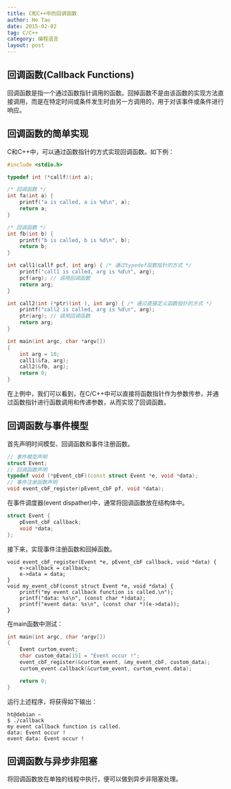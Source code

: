```yaml
---
title: C和C++中的回调函数
author: He Tao
date: 2015-02-02
tag: C/C++
category: 编程语言
layout: post
---
```


回调函数(Callback Functions)
----------------------------

回调函数是指一个通过函数指针调用的函数。回掉函数不是由该函数的实现方法直接调用，而是在特定时间或条件发生时由另一方调用的，用于对该事件或条件进行响应。

回调函数的简单实现
------------------

C和C++中，可以通过函数指针的方式实现回调函数。如下例：

<!--more-->

```cpp
#include <stdio.h>

typedef int (*callf)(int a);

/* 回调函数 */
int fa(int a) {
    printf("a is called, a is %d\n", a);
    return a;
}

/* 回调函数 */
int fb(int b) {
    printf("b is called, b is %d\n", b);
    return b;
}

int call1(callf pcf, int arg) { /* 通过typedef函数指针的方式 */
    printf("call1 is called, arg is %d\n", arg);
    pcf(arg); // 调用回调函数
    return arg;
}

int call2(int (*ptr)(int ), int arg) { /* 通过直接定义函数指针的方式 */
    printf("call2 is called, arg is %d\n", arg);
    ptr(arg); // 调用回调函数
    return arg;
}

int main(int argc, char *argv[])
{
    int arg = 10;
    call1(&fa, arg);
    call2(&fb, arg);
    return 0;
}
```

在上例中，我们可以看到，在C/C++中可以直接将函数指针作为参数传参，并通过函数指针进行函数调用和传递参数，从而实现了回调函数。

回调函数与事件模型
------------------

首先声明时间模型、回调函数和事件注册函数。

```cpp
// 事件模型声明
struct Event;
// 回调函数声明
typedef void (*pEvent_cbF)(const struct Event *e, void *data);
// 事件注册函数声明
void event_cbF_register(pEvent_cbF pf, void *data);
```

在事件调度器(event dispather)中，通常将回调函数放在结构体中。

```cpp
struct Event {
    pEvent_cbF callback;
    void *data;
};
```

接下来，实现事件注册函数和回掉函数。

```
void event_cbF_register(Event *e, pEvent_cbF callback, void *data) {
    e->callback = callback;
    e->data = data;
}
void my_event_cbF(const struct Event *e, void *data) {
    printf("my event callback function is called.\n");
    printf("data: %s\n", (const char *)data);
    printf("event data: %s\n", (const char *)(e->data));
}

```

在main函数中测试：

```cpp
int main(int argc, char *argv[])
{
    Event curtom_event;
    char custom_data[15] = "Event occur !";
    event_cbF_register(&curtom_event, &my_event_cbF, custom_data);
    curtom_event.callback(&curtom_event, curtom_event.data);

    return 0;
}
```

运行上述程序，将获得如下输出：

    ht@debian ~
    $ ./callback
    my event callback function is called.
    data: Event occur !
    event data: Event occur !

回调函数与异步非阻塞
---------------------

将回调函数放在单独的线程中执行，便可以做到异步非阻塞处理。




